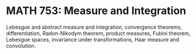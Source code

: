 # MATH 753: Measure and Integration

Lebesgue and abstract measure and integration, convergence theorems, differentiation, Radon-Nikodym theorem, product measures, Fubini theorem, Lebesgue spaces, invariance under transformations, Haar measure and convolution.